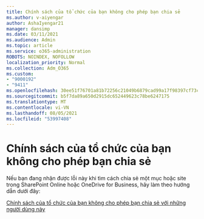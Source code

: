 ```yaml
---
title: Chính sách của tổ chức của bạn không cho phép bạn chia sẻ
ms.author: v-aiyengar
author: AshaIyengar21
manager: dansimp
ms.date: 03/11/2021
ms.audience: Admin
ms.topic: article
ms.service: o365-administration
ROBOTS: NOINDEX, NOFOLLOW
localization_priority: Normal
ms.collection: Adm_O365
ms.custom:
- "9000192"
- "9411"
ms.openlocfilehash: 30ee51f76701a81b72256c21049b6879cad99a17f98397cf73c8ce85d910867f
ms.sourcegitcommit: b5f7da89a650d2915dc652449623c78be6247175
ms.translationtype: MT
ms.contentlocale: vi-VN
ms.lasthandoff: 08/05/2021
ms.locfileid: "53997408"
---
```

# <a name="your-organizations-policies-do-not-allow-you-to-share"></a>Chính sách của tổ chức của bạn không cho phép bạn chia sẻ

Nếu bạn đang nhận được lỗi này khi tìm cách chia sẻ một mục hoặc site trong SharePoint Online hoặc OneDrive for Business, hãy làm theo hướng dẫn dưới đây:
 
[Chính sách của tổ chức của bạn không cho phép bạn chia sẻ với những người dùng này](https://docs.microsoft.com/sharepoint/troubleshoot/sharing-and-permissions/organization-policies-do-not-allow-you-to-share-with-users-error)